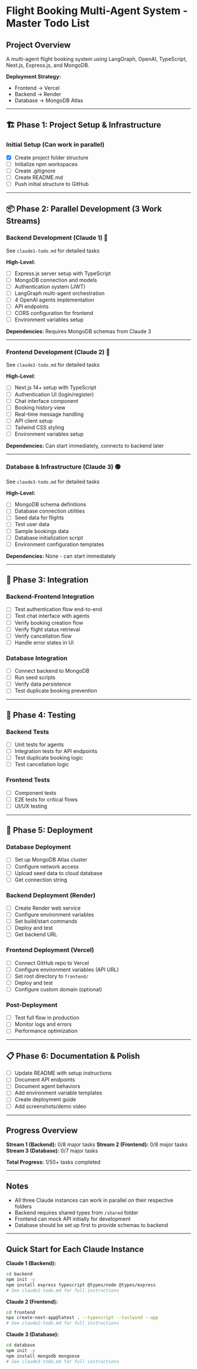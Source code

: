 # Flight Booking Multi-Agent System - Master Todo List

## Project Overview
A multi-agent flight booking system using LangGraph, OpenAI, TypeScript, Next.js, Express.js, and MongoDB.

**Deployment Strategy:**
- Frontend → Vercel
- Backend → Render
- Database → MongoDB Atlas

---

## 🏗️ Phase 1: Project Setup & Infrastructure

### Initial Setup (Can work in parallel)
- [x] Create project folder structure
- [ ] Initialize npm workspaces
- [ ] Create .gitignore
- [ ] Create README.md
- [ ] Push initial structure to GitHub

---

## 📦 Phase 2: Parallel Development (3 Work Streams)

### Backend Development (Claude 1) 🔴
See `claude1-todo.md` for detailed tasks

**High-Level:**
- [ ] Express.js server setup with TypeScript
- [ ] MongoDB connection and models
- [ ] Authentication system (JWT)
- [ ] LangGraph multi-agent orchestration
- [ ] 4 OpenAI agents implementation
- [ ] API endpoints
- [ ] CORS configuration for frontend
- [ ] Environment variables setup

**Dependencies:** Requires MongoDB schemas from Claude 3

---

### Frontend Development (Claude 2) 🔵
See `claude2-todo.md` for detailed tasks

**High-Level:**
- [ ] Next.js 14+ setup with TypeScript
- [ ] Authentication UI (login/register)
- [ ] Chat interface component
- [ ] Booking history view
- [ ] Real-time message handling
- [ ] API client setup
- [ ] Tailwind CSS styling
- [ ] Environment variables setup

**Dependencies:** Can start immediately, connects to backend later

---

### Database & Infrastructure (Claude 3) 🟢
See `claude3-todo.md` for detailed tasks

**High-Level:**
- [ ] MongoDB schema definitions
- [ ] Database connection utilities
- [ ] Seed data for flights
- [ ] Test user data
- [ ] Sample bookings data
- [ ] Database initialization script
- [ ] Environment configuration templates

**Dependencies:** None - can start immediately

---

## 🔗 Phase 3: Integration

### Backend-Frontend Integration
- [ ] Test authentication flow end-to-end
- [ ] Test chat interface with agents
- [ ] Verify booking creation flow
- [ ] Verify flight status retrieval
- [ ] Verify cancellation flow
- [ ] Handle error states in UI

### Database Integration
- [ ] Connect backend to MongoDB
- [ ] Run seed scripts
- [ ] Verify data persistence
- [ ] Test duplicate booking prevention

---

## 🧪 Phase 4: Testing

### Backend Tests
- [ ] Unit tests for agents
- [ ] Integration tests for API endpoints
- [ ] Test duplicate booking logic
- [ ] Test cancellation logic

### Frontend Tests
- [ ] Component tests
- [ ] E2E tests for critical flows
- [ ] UI/UX testing

---

## 🚀 Phase 5: Deployment

### Database Deployment
- [ ] Set up MongoDB Atlas cluster
- [ ] Configure network access
- [ ] Upload seed data to cloud database
- [ ] Get connection string

### Backend Deployment (Render)
- [ ] Create Render web service
- [ ] Configure environment variables
- [ ] Set build/start commands
- [ ] Deploy and test
- [ ] Get backend URL

### Frontend Deployment (Vercel)
- [ ] Connect GitHub repo to Vercel
- [ ] Configure environment variables (API URL)
- [ ] Set root directory to `frontend/`
- [ ] Deploy and test
- [ ] Configure custom domain (optional)

### Post-Deployment
- [ ] Test full flow in production
- [ ] Monitor logs and errors
- [ ] Performance optimization

---

## 📋 Phase 6: Documentation & Polish

- [ ] Update README with setup instructions
- [ ] Document API endpoints
- [ ] Document agent behaviors
- [ ] Add environment variable templates
- [ ] Create deployment guide
- [ ] Add screenshots/demo video

---

## Progress Overview

**Stream 1 (Backend):** 0/8 major tasks
**Stream 2 (Frontend):** 0/8 major tasks
**Stream 3 (Database):** 0/7 major tasks

**Total Progress:** 1/50+ tasks completed

---

## Notes

- All three Claude instances can work in parallel on their respective folders
- Backend requires shared types from `/shared` folder
- Frontend can mock API initially for development
- Database should be set up first to provide schemas to backend

---

## Quick Start for Each Claude Instance

**Claude 1 (Backend):**
```bash
cd backend
npm init -y
npm install express typescript @types/node @types/express
# See claude1-todo.md for full instructions
```

**Claude 2 (Frontend):**
```bash
cd frontend
npx create-next-app@latest . --typescript --tailwind --app
# See claude2-todo.md for full instructions
```

**Claude 3 (Database):**
```bash
cd database
npm init -y
npm install mongodb mongoose
# See claude3-todo.md for full instructions
```
